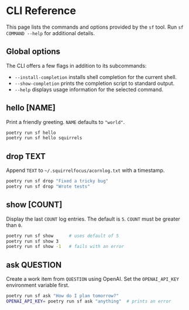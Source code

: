 # CLI Reference

This page lists the commands and options provided by the `sf` tool.
Run `sf COMMAND --help` for additional details.

## Global options

The CLI offers a few flags in addition to its subcommands:

- `--install-completion` installs shell completion for the current shell.
- `--show-completion` prints the completion script to standard output.
- `--help` displays usage information for the selected command.

## hello [NAME]

Print a friendly greeting. `NAME` defaults to `"world"`.

```bash
poetry run sf hello
poetry run sf hello squirrels
```

## drop TEXT

Append `TEXT` to `~/.squirrelfocus/acornlog.txt` with a timestamp.

```bash
poetry run sf drop "Fixed a tricky bug"
poetry run sf drop "Wrote tests"
```

## show [COUNT]

Display the last `COUNT` log entries. The default is `5`.
`COUNT` must be greater than `0`.

```bash
poetry run sf show      # uses default of 5
poetry run sf show 3
poetry run sf show -1   # fails with an error
```

## ask QUESTION

Create a work item from `QUESTION` using OpenAI.
Set the `OPENAI_API_KEY` environment variable first.

```bash
poetry run sf ask "How do I plan tomorrow?"
OPENAI_API_KEY= poetry run sf ask "anything"  # prints an error
```
